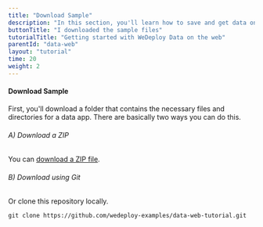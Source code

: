 ```yaml
---
title: "Download Sample"
description: "In this section, you'll learn how to save and get data on the web using the WeDeploy API Client."
buttonTitle: "I downloaded the sample files"
tutorialTitle: "Getting started with WeDeploy Data on the web"
parentId: "data-web"
layout: "tutorial"
time: 20
weight: 2
---
```


#### Download Sample

First, you'll download a folder that contains the necessary files and directories for a data app. There are basically two ways you can do this.

###### A) Download a ZIP

You can [download a ZIP file](https://github.com/wedeploy-examples/data-web-tutorial/archive/master.zip).

###### B) Download using Git

Or clone this repository locally.

```xml
git clone https://github.com/wedeploy-examples/data-web-tutorial.git
```
